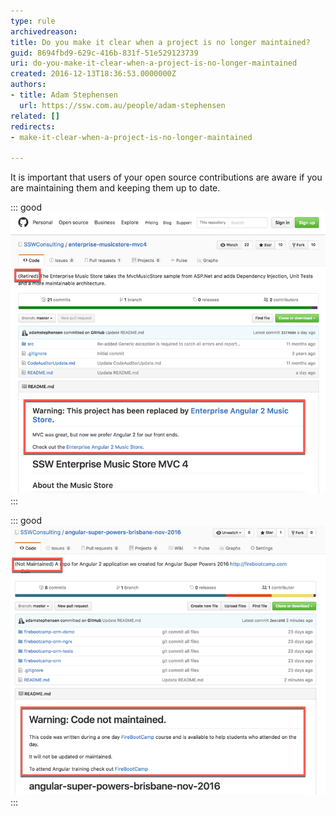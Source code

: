 ```yaml
---
type: rule
archivedreason: 
title: Do you make it clear when a project is no longer maintained?
guid: 8694fbd9-629c-416b-831f-51e529123739
uri: do-you-make-it-clear-when-a-project-is-no-longer-maintained
created: 2016-12-13T18:36:53.0000000Z
authors:
- title: Adam Stephensen
  url: https://ssw.com.au/people/adam-stephensen
related: []
redirects:
- make-it-clear-when-a-project-is-no-longer-maintained

---
```


It is important that users of your open source contributions are aware if you are maintaining them and keeping them up to date.

<!--endintro-->

::: good  
![Figure: Good Example - It is clear that the project is not going to be updated, and where to go for the most recent version. The description starts with "Retired" , and the readme very clearly indicates that the project has been replaced with a newer version and where to get it](open-source-retired.png)  
:::  

::: good  
![Figure: Good Example - one off repos. For repositories just created to share code with students, it should be clear that the code will not be updated and maintained, and reference the course associated with its creation](open-source-retired-2.png)  
:::
